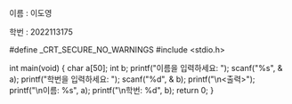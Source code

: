 이름 : 이도영

학번 : 2022113175

#define _CRT_SECURE_NO_WARNINGS
#include <stdio.h>

int main(void) {
    char a[50];
    int b;
    printf("이름을 입력하세요: ");
    scanf("%s", & a);
    printf("학번을 입력하세요: ");
    scanf("%d", & b);
    printf("\n<출력>");
    printf("\n이름: %s", a);
    printf("\n학번: %d", b);
    return 0;
}


